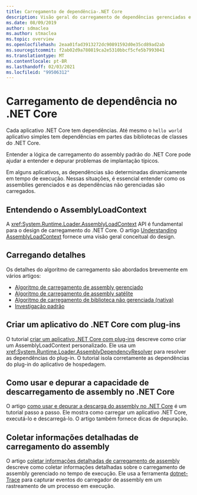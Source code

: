 ```yaml
---
title: Carregamento de dependência-.NET Core
description: Visão geral do carregamento de dependências gerenciadas e não gerenciadas no .NET Core
ms.date: 08/09/2019
author: sdmaclea
ms.author: stmaclea
ms.topic: overview
ms.openlocfilehash: 2eaa01fad3913272dc90891592d0e35cd89ad2ab
ms.sourcegitcommit: f2ab02d9a780819ca2e5310bbcf5cfe5b7993041
ms.translationtype: MT
ms.contentlocale: pt-BR
ms.lasthandoff: 02/03/2021
ms.locfileid: "99506312"
---
```

# <a name="dependency-loading-in-net-core"></a>Carregamento de dependência no .NET Core

Cada aplicativo .NET Core tem dependências. Até mesmo o `hello world` aplicativo simples tem dependências em partes das bibliotecas de classes do .NET Core.

Entender a lógica de carregamento do assembly padrão do .NET Core pode ajudar a entender e depurar problemas de implantação típicos.

Em alguns aplicativos, as dependências são determinadas dinamicamente em tempo de execução. Nessas situações, é essencial entender como os assemblies gerenciados e as dependências não gerenciadas são carregados.

## <a name="understanding-assemblyloadcontext"></a>Entendendo o AssemblyLoadContext

A <xref:System.Runtime.Loader.AssemblyLoadContext> API é fundamental para o design de carregamento do .NET Core. O artigo [Understanding AssemblyLoadContext](understanding-assemblyloadcontext.md) fornece uma visão geral conceitual do design.

## <a name="loading-details"></a>Carregando detalhes

Os detalhes do algoritmo de carregamento são abordados brevemente em vários artigos:

- [Algoritmo de carregamento de assembly gerenciado](loading-managed.md)
- [Algoritmo de carregamento de assembly satélite](loading-resources.md)
- [Algoritmo de carregamento de biblioteca não gerenciada (nativa)](loading-unmanaged.md)
- [Investigação padrão](default-probing.md)

## <a name="create-a-net-core-application-with-plugins"></a>Criar um aplicativo do .NET Core com plug-ins

O tutorial [criar um aplicativo .NET Core com plug-ins](../tutorials/creating-app-with-plugin-support.md) descreve como criar um AssemblyLoadContext personalizado. Ele usa um <xref:System.Runtime.Loader.AssemblyDependencyResolver> para resolver as dependências do plug-in. O tutorial isola corretamente as dependências do plug-in do aplicativo de hospedagem.

## <a name="how-to-use-and-debug-assembly-unloadability-in-net-core"></a>Como usar e depurar a capacidade de descarregamento de assembly no .NET Core

O artigo [como usar e depurar a descarga do assembly no .NET Core](../../standard/assembly/unloadability.md) é um tutorial passo a passo. Ele mostra como carregar um aplicativo .NET Core, executá-lo e descarregá-lo. O artigo também fornece dicas de depuração.

## <a name="collect-detailed-assembly-loading-information"></a>Coletar informações detalhadas de carregamento do assembly

O artigo [coletar informações detalhadas de carregamento de assembly](collect-details.md) descreve como coletar informações detalhadas sobre o carregamento de assembly gerenciado no tempo de execução. Ele usa a ferramenta [dotnet-Trace](../diagnostics/dotnet-trace.md) para capturar eventos do carregador de assembly em um rastreamento de um processo em execução.
